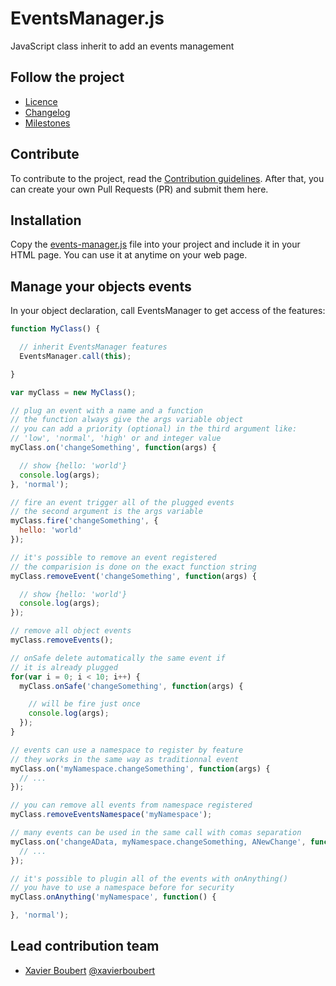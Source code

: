 # EventsManager.js

JavaScript class inherit to add an events management

## Follow the project

* [Licence](https://github.com/XavierBoubert/events-manager/blob/master/LICENSE)
* [Changelog](https://github.com/XavierBoubert/events-manager/blob/master/CHANGELOG.md)
* [Milestones](https://github.com/XavierBoubert/events-manager/issues/milestones?state=open)


## Contribute

To contribute to the project, read the [Contribution guidelines](https://github.com/XavierBoubert/events-manager/blob/master/CONTRIBUTING.md).
After that, you can create your own Pull Requests (PR) and submit them here.


## Installation

Copy the [events-manager.js](https://github.com/XavierBoubert/events-manager/blob/master/events-manager.js) file into your project and include it in your HTML page.
You can use it at anytime on your web page.


## Manage your objects events

In your object declaration, call EventsManager to get access of the features:

```javascript
function MyClass() {

  // inherit EventsManager features
  EventsManager.call(this);

}

var myClass = new MyClass();

// plug an event with a name and a function
// the function always give the args variable object
// you can add a priority (optional) in the third argument like:
// 'low', 'normal', 'high' or and integer value
myClass.on('changeSomething', function(args) {

  // show {hello: 'world'}
  console.log(args);
}, 'normal');

// fire an event trigger all of the plugged events
// the second argument is the args variable
myClass.fire('changeSomething', {
  hello: 'world'
});

// it's possible to remove an event registered
// the comparision is done on the exact function string
myClass.removeEvent('changeSomething', function(args) {

  // show {hello: 'world'}
  console.log(args);
});

// remove all object events
myClass.removeEvents();

// onSafe delete automatically the same event if
// it is already plugged
for(var i = 0; i < 10; i++) {
  myClass.onSafe('changeSomething', function(args) {

    // will be fire just once
    console.log(args);
  });
}

// events can use a namespace to register by feature
// they works in the same way as traditionnal event
myClass.on('myNamespace.changeSomething', function(args) {
  // ...
});

// you can remove all events from namespace registered
myClass.removeEventsNamespace('myNamespace');

// many events can be used in the same call with comas separation
myClass.on('changeAData, myNamespace.changeSomething, ANewChange', function(args) {
  // ...
});

// it's possible to plugin all of the events with onAnything()
// you have to use a namespace before for security
myClass.onAnything('myNamespace', function() {

}, 'normal');
```


## Lead contribution team

* [Xavier Boubert](http://xavierboubert.fr) [@xavierboubert](http://twitter.com/XavierBoubert)